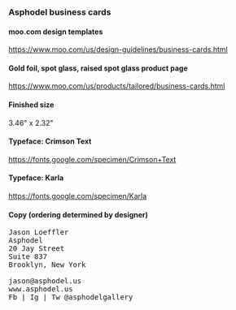 ### Asphodel business cards

#### moo.com design templates
https://www.moo.com/us/design-guidelines/business-cards.html

#### Gold foil, spot glass, raised spot glass product page
https://www.moo.com/us/products/tailored/business-cards.html

#### Finished size
3.46" x 2.32"

#### Typeface: Crimson Text
https://fonts.google.com/specimen/Crimson+Text

#### Typeface: Karla
https://fonts.google.com/specimen/Karla

#### Copy (ordering determined by designer)
<pre>
Jason Loeffler
Asphodel
20 Jay Street
Suite 837
Brooklyn, New York

jason@asphodel.us
www.asphodel.us
Fb | Ig | Tw @asphodelgallery
</pre>